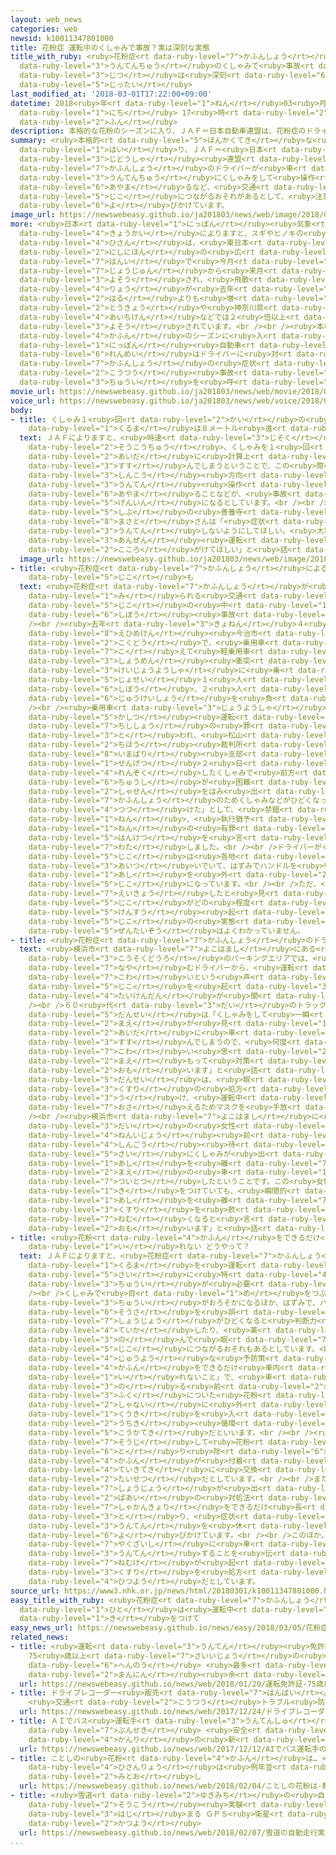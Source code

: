 ```yaml
---
layout: web_news
categories: web
newsid: k10011347801000
title: 花粉症 運転中のくしゃみで事故？実は深刻な実態
title_with_ruby: <ruby>花粉症<rt data-ruby-level="7">かふんしょう</rt></ruby> <ruby>運転中<rt
  data-ruby-level="3">うんてんちゅう</rt></ruby>のくしゃみで<ruby>事故<rt data-ruby-level="5">じこ</rt></ruby>？<ruby>実<rt
  data-ruby-level="3">じつ</rt></ruby>は<ruby>深刻<rt data-ruby-level="6">しんこく</rt></ruby>な<ruby>実態<rt
  data-ruby-level="5">じったい</rt></ruby>
last_modified_at: '2018-03-01T17:22:00+09:00'
datetime: 2018<ruby>年<rt data-ruby-level="1">ねん</rt></ruby>03<ruby>月<rt data-ruby-level="1">がつ</rt></ruby>01<ruby>日<rt
  data-ruby-level="1">にち</rt></ruby> 17<ruby>時<rt data-ruby-level="2">じ</rt></ruby>22<ruby>分<rt
  data-ruby-level="2">ふん</rt></ruby>
description: 本格的な花粉のシーズンに入り、ＪＡＦ＝日本自動車連盟は、花粉症のドライバーが車を運転中にくしゃみをして操作を誤るなど、交通事故につながるおそれがあるとして、注意を呼びかけています。
summary: <ruby>本格的<rt data-ruby-level="5">ほんかくてき</rt></ruby>な<ruby>花粉<rt data-ruby-level="4">かふん</rt></ruby>のシーズンに<ruby>入<rt
  data-ruby-level="1">はい</rt></ruby>り、ＪＡＦ＝<ruby>日本<rt data-ruby-level="1">にっぽん</rt></ruby><ruby>自動車<rt
  data-ruby-level="3">じどうしゃ</rt></ruby><ruby>連盟<rt data-ruby-level="6">れんめい</rt></ruby>は、<ruby>花粉症<rt
  data-ruby-level="7">かふんしょう</rt></ruby>のドライバーが<ruby>車<rt data-ruby-level="1">くるま</rt></ruby>を<ruby>運転中<rt
  data-ruby-level="3">うんてんちゅう</rt></ruby>にくしゃみをして<ruby>操作<rt data-ruby-level="6">そうさ</rt></ruby>を<ruby>誤<rt
  data-ruby-level="6">あやま</rt></ruby>るなど、<ruby>交通<rt data-ruby-level="2">こうつう</rt></ruby><ruby>事故<rt
  data-ruby-level="5">じこ</rt></ruby>につながるおそれがあるとして、<ruby>注意<rt data-ruby-level="3">ちゅうい</rt></ruby>を<ruby>呼<rt
  data-ruby-level="6">よ</rt></ruby>びかけています。
image_url: https://newswebeasy.github.io/ja201803/news/web/image/2018/03/01/K10011347801_1803011749_1803011755_01_02.jpg
more: <ruby>日本<rt data-ruby-level="1">にっぽん</rt></ruby><ruby>気象<rt data-ruby-level="4">きしょう</rt></ruby><ruby>協会<rt
  data-ruby-level="4">きょうかい</rt></ruby>によりますと、スギやヒノキの<ruby>花粉<rt data-ruby-level="4">かふん</rt></ruby>の<ruby>飛散<rt
  data-ruby-level="4">ひさん</rt></ruby>は、<ruby>東日本<rt data-ruby-level="2">ひがしにほん</rt></ruby>と<ruby>西日本<rt
  data-ruby-level="2">にしにほん</rt></ruby>の<ruby>広<rt data-ruby-level="2">ひろ</rt></ruby>い<ruby>範囲<rt
  data-ruby-level="7">はんい</rt></ruby>で<ruby>今月<rt data-ruby-level="2">こんげつ</rt></ruby><ruby>上旬<rt
  data-ruby-level="7">じょうじゅん</rt></ruby>から<ruby>来月<rt data-ruby-level="2">らいげつ</rt></ruby>にかけてピークになると<ruby>予想<rt
  data-ruby-level="3">よそう</rt></ruby>され、<ruby>飛散<rt data-ruby-level="4">ひさん</rt></ruby>の<ruby>量<rt
  data-ruby-level="4">りょう</rt></ruby>が<ruby>去年<rt data-ruby-level="3">きょねん</rt></ruby>の<ruby>春<rt
  data-ruby-level="2">はる</rt></ruby>よりも<ruby>増<rt data-ruby-level="5">ふ</rt></ruby>えて、<ruby>東京<rt
  data-ruby-level="2">とうきょう</rt></ruby>や<ruby>神奈川県<rt data-ruby-level="8">かながわけん</rt></ruby>、<ruby>愛知県<rt
  data-ruby-level="4">あいちけん</rt></ruby>などでは２<ruby>倍以上<rt data-ruby-level="4">ばいいじょう</rt></ruby>になると<ruby>予想<rt
  data-ruby-level="3">よそう</rt></ruby>されています。<br /><br /><ruby>本格的<rt data-ruby-level="5">ほんかくてき</rt></ruby>な<ruby>花粉<rt
  data-ruby-level="4">かふん</rt></ruby>のシーズンに<ruby>入<rt data-ruby-level="1">はい</rt></ruby>り、ＪＡＦ＝<ruby>日本<rt
  data-ruby-level="1">にっぽん</rt></ruby><ruby>自動車<rt data-ruby-level="3">じどうしゃ</rt></ruby><ruby>連盟<rt
  data-ruby-level="6">れんめい</rt></ruby>はドライバーに<ruby>対<rt data-ruby-level="3">たい</rt></ruby>し、<ruby>花粉症<rt
  data-ruby-level="7">かふんしょう</rt></ruby>の<ruby>症状<rt data-ruby-level="7">しょうじょう</rt></ruby>が<ruby>交通<rt
  data-ruby-level="2">こうつう</rt></ruby><ruby>事故<rt data-ruby-level="5">じこ</rt></ruby>につながるおそれがあるとして、<ruby>注意<rt
  data-ruby-level="3">ちゅうい</rt></ruby>を<ruby>呼<rt data-ruby-level="6">よ</rt></ruby>びかけています。
movie_url: https://newswebeasy.github.io/ja201803/news/web/movie/2018/03/01/k10011347801_201803011825_201803011834.mp4
voice_url: https://newswebeasy.github.io/ja201803/news/web/voice/2018/03/01/k10011347801_201803011825_201803011834.mp3
body:
- title: くしゃみ１<ruby>回<rt data-ruby-level="2">かい</rt></ruby>の<ruby>間<rt data-ruby-level="2">あいだ</rt></ruby>に<ruby>車<rt
    data-ruby-level="1">くるま</rt></ruby>は８メートル<ruby>進<rt data-ruby-level="3">すす</rt></ruby>む
  text: ＪＡＦによりますと、<ruby>時速<rt data-ruby-level="3">じそく</rt></ruby>６０キロで<ruby>走行中<rt
    data-ruby-level="2">そうこうちゅう</rt></ruby>、くしゃみを１<ruby>回<rt data-ruby-level="2">かい</rt></ruby>する<ruby>間<rt
    data-ruby-level="2">あいだ</rt></ruby>に<ruby>計算上<rt data-ruby-level="2">けいさんじょう</rt></ruby>はおよそ８メートル<ruby>進<rt
    data-ruby-level="3">すす</rt></ruby>んでしまうということで、この<ruby>際<rt data-ruby-level="5">さい</rt></ruby>に<ruby>進行<rt
    data-ruby-level="3">しんこう</rt></ruby><ruby>方向<rt data-ruby-level="3">ほうこう</rt></ruby>や<ruby>運転<rt
    data-ruby-level="3">うんてん</rt></ruby><ruby>操作<rt data-ruby-level="6">そうさ</rt></ruby>を<ruby>誤<rt
    data-ruby-level="6">あやま</rt></ruby>ることなどが、<ruby>事故<rt data-ruby-level="5">じこ</rt></ruby>の<ruby>原因<rt
    data-ruby-level="5">げんいん</rt></ruby>になるとしています。<br /><br />ＪＡＦ<ruby>東京<rt data-ruby-level="2">とうきょう</rt></ruby><ruby>支部<rt
    data-ruby-level="5">しぶ</rt></ruby>の<ruby>善養寺<rt data-ruby-level="6">ぜんようじ</rt></ruby><ruby>雅人<rt
    data-ruby-level="8">まさと</rt></ruby>さんは「<ruby>症状<rt data-ruby-level="7">しょうじょう</rt></ruby>がひどいときは<ruby>運転<rt
    data-ruby-level="3">うんてん</rt></ruby>しないようにしてほしい。<ruby>大事故<rt data-ruby-level="5">だいじこ</rt></ruby>につながることもあるので、<ruby>安全<rt
    data-ruby-level="3">あんぜん</rt></ruby><ruby>運転<rt data-ruby-level="3">うんてん</rt></ruby>を<ruby>心<rt
    data-ruby-level="2">こころ</rt></ruby>がけてほしい」と<ruby>話<rt data-ruby-level="2">はな</rt></ruby>しています。
  image_url: https://newswebeasy.github.io/ja201803/news/web/image/2018/03/01/K10011347801_1803011749_1803011755_01_03.jpg
- title: <ruby>花粉症<rt data-ruby-level="7">かふんしょう</rt></ruby>によるくしゃみで<ruby>死亡<rt data-ruby-level="6">しぼう</rt></ruby><ruby>事故<rt
    data-ruby-level="5">じこ</rt></ruby>も
  text: <ruby>花粉症<rt data-ruby-level="7">かふんしょう</rt></ruby>が<ruby>影響<rt data-ruby-level="7">えいきょう</rt></ruby>したと<ruby>見<rt
    data-ruby-level="1">み</rt></ruby>られる<ruby>交通<rt data-ruby-level="2">こうつう</rt></ruby><ruby>事故<rt
    data-ruby-level="5">じこ</rt></ruby>の<ruby>中<rt data-ruby-level="1">なか</rt></ruby>には、<ruby>死亡<rt
    data-ruby-level="6">しぼう</rt></ruby><ruby>事故<rt data-ruby-level="5">じこ</rt></ruby>にいたったケースもあります。<br
    /><br /><ruby>去年<rt data-ruby-level="3">きょねん</rt></ruby>４<ruby>月<rt data-ruby-level="1">がつ</rt></ruby>、<ruby>愛媛県<rt
    data-ruby-level="8">えひめけん</rt></ruby><ruby>今治市<rt data-ruby-level="8">いまばりし</rt></ruby>の<ruby>国道<rt
    data-ruby-level="2">こくどう</rt></ruby>で、<ruby>乗用車<rt data-ruby-level="3">じょうようしゃ</rt></ruby>がセンターラインを<ruby>越<rt
    data-ruby-level="7">こ</rt></ruby>えて<ruby>軽乗用車<rt data-ruby-level="3">けいじょうようしゃ</rt></ruby>と<ruby>正面<rt
    data-ruby-level="3">しょうめん</rt></ruby><ruby>衝突<rt data-ruby-level="7">しょうとつ</rt></ruby>し、<ruby>軽乗用車<rt
    data-ruby-level="3">けいじょうようしゃ</rt></ruby>に<ruby>乗<rt data-ruby-level="3">の</rt></ruby>っていた<ruby>女性<rt
    data-ruby-level="5">じょせい</rt></ruby>１<ruby>人<rt data-ruby-level="1">にん</rt></ruby>が<ruby>死亡<rt
    data-ruby-level="6">しぼう</rt></ruby>、２<ruby>人<rt data-ruby-level="1">にん</rt></ruby>が<ruby>重軽傷<rt
    data-ruby-level="6">じゅうけいしょう</rt></ruby>を<ruby>負<rt data-ruby-level="3">お</rt></ruby>いました。<br
    /><br /><ruby>乗用車<rt data-ruby-level="3">じょうようしゃ</rt></ruby>の<ruby>男性<rt data-ruby-level="5">だんせい</rt></ruby>ドライバーが<ruby>過失<rt
    data-ruby-level="5">かしつ</rt></ruby><ruby>運転<rt data-ruby-level="3">うんてん</rt></ruby><ruby>致死傷<rt
    data-ruby-level="7">ちししょう</rt></ruby>の<ruby>罪<rt data-ruby-level="5">つみ</rt></ruby>に<ruby>問<rt
    data-ruby-level="3">と</rt></ruby>われ、<ruby>松山<rt data-ruby-level="4">まつやま</rt></ruby><ruby>地方<rt
    data-ruby-level="2">ちほう</rt></ruby><ruby>裁判所<rt data-ruby-level="6">さいばんしょ</rt></ruby><ruby>今治<rt
    data-ruby-level="8">いまばり</rt></ruby><ruby>支部<rt data-ruby-level="5">しぶ</rt></ruby>は<ruby>先月<rt
    data-ruby-level="1">せんげつ</rt></ruby>２<ruby>日<rt data-ruby-level="1">にち</rt></ruby>、「<ruby>連続<rt
    data-ruby-level="4">れんぞく</rt></ruby>したくしゃみで<ruby>前方<rt data-ruby-level="2">ぜんぽう</rt></ruby><ruby>注視<rt
    data-ruby-level="6">ちゅうし</rt></ruby>が<ruby>困難<rt data-ruby-level="6">こんなん</rt></ruby>となり、<ruby>車線<rt
    data-ruby-level="2">しゃせん</rt></ruby>をはみ<ruby>出<rt data-ruby-level="1">だ</rt></ruby>した。<ruby>花粉症<rt
    data-ruby-level="7">かふんしょう</rt></ruby>のためくしゃみなどがひどくなったのに<ruby>運転<rt data-ruby-level="3">うんてん</rt></ruby>を<ruby>続<rt
    data-ruby-level="4">つづ</rt></ruby>けた」として、<ruby>禁錮<rt data-ruby-level="7">きんこ</rt></ruby>３<ruby>年<rt
    data-ruby-level="1">ねん</rt></ruby>、<ruby>執行猶予<rt data-ruby-level="7">しっこうゆうよ</rt></ruby>４<ruby>年<rt
    data-ruby-level="1">ねん</rt></ruby>の<ruby>有罪<rt data-ruby-level="5">ゆうざい</rt></ruby><ruby>判決<rt
    data-ruby-level="5">はんけつ</rt></ruby>を<ruby>言<rt data-ruby-level="7">い</rt></ruby>い<ruby>渡<rt
    data-ruby-level="7">わた</rt></ruby>しました。<br /><br />ドライバーがくしゃみをした<ruby>際<rt data-ruby-level="5">さい</rt></ruby>の<ruby>事故<rt
    data-ruby-level="5">じこ</rt></ruby>は<ruby>各地<rt data-ruby-level="4">かくち</rt></ruby>で<ruby>相次<rt
    data-ruby-level="3">あいつ</rt></ruby>いでいて、はずみでハンドルを<ruby>切<rt data-ruby-level="2">き</rt></ruby>ってしまったりブレーキペダルから<ruby>足<rt
    data-ruby-level="1">あし</rt></ruby>を<ruby>外<rt data-ruby-level="2">はず</rt></ruby>してしまったりして、<ruby>事故<rt
    data-ruby-level="5">じこ</rt></ruby>になっています。<br /><br />ただ、<ruby>花粉症<rt data-ruby-level="7">かふんしょう</rt></ruby>が<ruby>影響<rt
    data-ruby-level="7">えいきょう</rt></ruby>したと<ruby>見<rt data-ruby-level="1">み</rt></ruby>られる<ruby>事故<rt
    data-ruby-level="5">じこ</rt></ruby>がどの<ruby>程度<rt data-ruby-level="5">ていど</rt></ruby>の<ruby>件数<rt
    data-ruby-level="5">けんすう</rt></ruby><ruby>起<rt data-ruby-level="3">お</rt></ruby>きているのかなど、<ruby>事故<rt
    data-ruby-level="5">じこ</rt></ruby>の<ruby>実態<rt data-ruby-level="5">じったい</rt></ruby>や<ruby>全体像<rt
    data-ruby-level="5">ぜんたいぞう</rt></ruby>はよくわかっていません。
- title: <ruby>花粉症<rt data-ruby-level="7">かふんしょう</rt></ruby>のドライバーに<ruby>聞<rt data-ruby-level="2">き</rt></ruby>いてみると…
  text: <ruby>横浜市<rt data-ruby-level="7">よこはまし</rt></ruby>にある<ruby>首都<rt data-ruby-level="3">しゅと</rt></ruby><ruby>高速道路<rt
    data-ruby-level="3">こうそくどうろ</rt></ruby>のパーキングエリアでは、<ruby>花粉症<rt data-ruby-level="7">かふんしょう</rt></ruby>に<ruby>悩<rt
    data-ruby-level="7">なや</rt></ruby>むドライバーから、<ruby>運転<rt data-ruby-level="3">うんてん</rt></ruby>が<ruby>怖<rt
    data-ruby-level="7">こわ</rt></ruby>いという<ruby>声<rt data-ruby-level="2">こえ</rt></ruby>や、<ruby>事故<rt
    data-ruby-level="5">じこ</rt></ruby>を<ruby>起<rt data-ruby-level="3">お</rt></ruby>こしてしまったという<ruby>体験談<rt
    data-ruby-level="4">たいけんだん</rt></ruby>が<ruby>聞<rt data-ruby-level="2">き</rt></ruby>かれました。<br
    /><br />６０<ruby>代<rt data-ruby-level="3">だい</rt></ruby>のトラック<ruby>運転手<rt data-ruby-level="3">うんてんしゅ</rt></ruby>の<ruby>男性<rt
    data-ruby-level="5">だんせい</rt></ruby>は「くしゃみをして<ruby>一瞬<rt data-ruby-level="7">いっしゅん</rt></ruby><ruby>前<rt
    data-ruby-level="2">まえ</rt></ruby>が<ruby>見<rt data-ruby-level="1">み</rt></ruby>えなくなる<ruby>間<rt
    data-ruby-level="2">あいだ</rt></ruby>に<ruby>車<rt data-ruby-level="1">くるま</rt></ruby>が<ruby>進<rt
    data-ruby-level="3">すす</rt></ruby>んでしまうので、<ruby>何度<rt data-ruby-level="3">なんど</rt></ruby>か<ruby>怖<rt
    data-ruby-level="7">こわ</rt></ruby>い<ruby>思<rt data-ruby-level="2">おも</rt></ruby>いをしました。<ruby>前<rt
    data-ruby-level="2">まえ</rt></ruby>もって<ruby>対策<rt data-ruby-level="6">たいさく</rt></ruby>をしなければと<ruby>思<rt
    data-ruby-level="2">おも</rt></ruby>います」と<ruby>話<rt data-ruby-level="2">はな</rt></ruby>していました。この<ruby>男性<rt
    data-ruby-level="5">だんせい</rt></ruby>は、<ruby>眠<rt data-ruby-level="7">ねむ</rt></ruby>くなりにくい<ruby>薬<rt
    data-ruby-level="3">くすり</rt></ruby>の<ruby>処方<rt data-ruby-level="6">しょほう</rt></ruby>を<ruby>受<rt
    data-ruby-level="3">う</rt></ruby>け、<ruby>運転中<rt data-ruby-level="3">うんてんちゅう</rt></ruby>のくしゃみを<ruby>抑<rt
    data-ruby-level="7">おさ</rt></ruby>えるためマスクを<ruby>手放<rt data-ruby-level="3">てばな</rt></ruby>せないということです。<br
    /><br /><ruby>横浜市<rt data-ruby-level="7">よこはまし</rt></ruby>に<ruby>住<rt data-ruby-level="3">す</rt></ruby>む３０<ruby>代<rt
    data-ruby-level="3">だい</rt></ruby>の<ruby>女性<rt data-ruby-level="5">じょせい</rt></ruby>は、１０<ruby>年以上<rt
    data-ruby-level="4">ねんいじょう</rt></ruby><ruby>前<rt data-ruby-level="2">まえ</rt></ruby>、<ruby>信号<rt
    data-ruby-level="4">しんごう</rt></ruby><ruby>待<rt data-ruby-level="3">ま</rt></ruby>ちをしている<ruby>際<rt
    data-ruby-level="5">さい</rt></ruby>にくしゃみが<ruby>出<rt data-ruby-level="1">で</rt></ruby>て、ブレーキペダルから<ruby>足<rt
    data-ruby-level="1">あし</rt></ruby>を<ruby>離<rt data-ruby-level="7">はな</rt></ruby>してしまい、<ruby>前<rt
    data-ruby-level="2">まえ</rt></ruby>の<ruby>車<rt data-ruby-level="1">くるま</rt></ruby>に<ruby>追突<rt
    data-ruby-level="7">ついとつ</rt></ruby>したということです。この<ruby>女性<rt data-ruby-level="5">じょせい</rt></ruby>は「<ruby>気<rt
    data-ruby-level="1">き</rt></ruby>をつけていても、<ruby>瞬間的<rt data-ruby-level="7">しゅんかんてき</rt></ruby>に<ruby>足<rt
    data-ruby-level="1">あし</rt></ruby>を<ruby>離<rt data-ruby-level="7">はな</rt></ruby>してしまいました。<ruby>薬<rt
    data-ruby-level="3">くすり</rt></ruby>を<ruby>飲<rt data-ruby-level="3">の</rt></ruby>むと<ruby>眠<rt
    data-ruby-level="7">ねむ</rt></ruby>くなると<ruby>言<rt data-ruby-level="2">い</rt></ruby>われているので、どうしたらいいのかと<ruby>思<rt
    data-ruby-level="2">おも</rt></ruby>います」と<ruby>話<rt data-ruby-level="2">はな</rt></ruby>していました。
- title: <ruby>花粉<rt data-ruby-level="4">かふん</rt></ruby>をできるだけ<ruby>車内<rt data-ruby-level="2">しゃない</rt></ruby>に<ruby>入<rt
    data-ruby-level="1">い</rt></ruby>れない どうやって？
  text: ＪＡＦによりますと、<ruby>花粉症<rt data-ruby-level="7">かふんしょう</rt></ruby>の<ruby>人<rt data-ruby-level="1">ひと</rt></ruby>が<ruby>車<rt
    data-ruby-level="1">くるま</rt></ruby>を<ruby>運転<rt data-ruby-level="3">うんてん</rt></ruby>する<ruby>際<rt
    data-ruby-level="5">さい</rt></ruby>に<ruby>特<rt data-ruby-level="4">とく</rt></ruby>に<ruby>注意<rt
    data-ruby-level="3">ちゅうい</rt></ruby>が<ruby>必要<rt data-ruby-level="4">ひつよう</rt></ruby>なのが「くしゃみ」です。<br
    /><br />くしゃみで<ruby>目<rt data-ruby-level="1">め</rt></ruby>をつぶると<ruby>前方<rt data-ruby-level="2">ぜんぽう</rt></ruby>への<ruby>注意<rt
    data-ruby-level="3">ちゅうい</rt></ruby>がおろそかになるほか、はずみで、ハンドルなどの<ruby>運転<rt data-ruby-level="3">うんてん</rt></ruby><ruby>操作<rt
    data-ruby-level="6">そうさ</rt></ruby>を<ruby>誤<rt data-ruby-level="6">あやま</rt></ruby>ることもあるといいます。さらに、<ruby>症状<rt
    data-ruby-level="7">しょうじょう</rt></ruby>がひどくなると<ruby>判断力<rt data-ruby-level="5">はんだんりょく</rt></ruby>が<ruby>低下<rt
    data-ruby-level="4">ていか</rt></ruby>したり、<ruby>薬<rt data-ruby-level="3">くすり</rt></ruby>を<ruby>飲<rt
    data-ruby-level="3">の</rt></ruby>んで<ruby>眠<rt data-ruby-level="7">ねむ</rt></ruby>くなったりして、<ruby>事故<rt
    data-ruby-level="5">じこ</rt></ruby>につながるおそれもあるとしています。<br /><br /><ruby>最<rt data-ruby-level="4">もっと</rt></ruby>も<ruby>重要<rt
    data-ruby-level="4">じゅうよう</rt></ruby>な<ruby>予防策<rt data-ruby-level="6">よぼうさく</rt></ruby>は、「<ruby>花粉<rt
    data-ruby-level="4">かふん</rt></ruby>をできるだけ<ruby>車内<rt data-ruby-level="2">しゃない</rt></ruby>に<ruby>入<rt
    data-ruby-level="1">い</rt></ruby>れないこと」で、<ruby>車<rt data-ruby-level="1">くるま</rt></ruby>に<ruby>乗<rt
    data-ruby-level="3">の</rt></ruby>る<ruby>前<rt data-ruby-level="2">まえ</rt></ruby>に<ruby>服<rt
    data-ruby-level="3">ふく</rt></ruby>についた<ruby>花粉<rt data-ruby-level="4">かふん</rt></ruby>をはらうことや、<ruby>車内<rt
    data-ruby-level="2">しゃない</rt></ruby>に<ruby>外<rt data-ruby-level="2">そと</rt></ruby>の<ruby>空気<rt
    data-ruby-level="1">くうき</rt></ruby>を<ruby>入<rt data-ruby-level="1">い</rt></ruby>れない「<ruby>内気<rt
    data-ruby-level="2">うちき</rt></ruby><ruby>循環<rt data-ruby-level="7">じゅんかん</rt></ruby>」にすることが<ruby>効果的<rt
    data-ruby-level="5">こうかてき</rt></ruby>だといいます。<br /><br /><ruby>車内<rt data-ruby-level="2">しゃない</rt></ruby>をこまめに<ruby>掃除<rt
    data-ruby-level="7">そうじ</rt></ruby>して<ruby>花粉<rt data-ruby-level="4">かふん</rt></ruby>を<ruby>取<rt
    data-ruby-level="6">と</rt></ruby>り<ruby>除<rt data-ruby-level="6">のぞ</rt></ruby>くことや、<ruby>花粉<rt
    data-ruby-level="4">かふん</rt></ruby>が<ruby>付着<rt data-ruby-level="4">ふちゃく</rt></ruby>しやすいエアコンのフィルターを<ruby>定期的<rt
    data-ruby-level="4">ていきてき</rt></ruby>に<ruby>交換<rt data-ruby-level="7">こうかん</rt></ruby>することも<ruby>大切<rt
    data-ruby-level="2">たいせつ</rt></ruby>だとしています。<br /><br />また、<ruby>運転中<rt data-ruby-level="3">うんてんちゅう</rt></ruby>に<ruby>症状<rt
    data-ruby-level="7">しょうじょう</rt></ruby>が<ruby>出<rt data-ruby-level="1">で</rt></ruby>た<ruby>場合<rt
    data-ruby-level="2">ばあい</rt></ruby>の<ruby>対処法<rt data-ruby-level="6">たいしょほう</rt></ruby>として、<ruby>車間距離<rt
    data-ruby-level="7">しゃかんきょり</rt></ruby>をできるだけ<ruby>長<rt data-ruby-level="2">なが</rt></ruby>く<ruby>取<rt
    data-ruby-level="3">と</rt></ruby>り、<ruby>症状<rt data-ruby-level="7">しょうじょう</rt></ruby>がひどいときは、いったん<ruby>運転<rt
    data-ruby-level="3">うんてん</rt></ruby>を<ruby>休<rt data-ruby-level="1">やす</rt></ruby>むよう<ruby>呼<rt
    data-ruby-level="6">よ</rt></ruby>びかけています。<br /><br />このほか、<ruby>医師<rt data-ruby-level="5">いし</rt></ruby>や<ruby>薬剤師<rt
    data-ruby-level="7">やくざいし</rt></ruby>に<ruby>車<rt data-ruby-level="1">くるま</rt></ruby>を<ruby>運転<rt
    data-ruby-level="3">うんてん</rt></ruby>することを<ruby>伝<rt data-ruby-level="4">つた</rt></ruby>えて、<ruby>眠気<rt
    data-ruby-level="7">ねむけ</rt></ruby>が<ruby>起<rt data-ruby-level="3">お</rt></ruby>きにくい<ruby>薬<rt
    data-ruby-level="3">くすり</rt></ruby>を<ruby>処方<rt data-ruby-level="6">しょほう</rt></ruby>してもらうことも<ruby>必要<rt
    data-ruby-level="4">ひつよう</rt></ruby>だとしています。
source_url: https://www3.nhk.or.jp/news/html/20180301/k10011347801000.html
easy_title_with_ruby: <ruby>花粉症<rt data-ruby-level="7">かふんしょう</rt></ruby>の<ruby>人<rt
  data-ruby-level="1">ひと</rt></ruby>は<ruby>運転中<rt data-ruby-level="3">うんてんちゅう</rt></ruby>のくしゃみに<ruby>気<rt
  data-ruby-level="1">き</rt></ruby>をつけて
easy_news_url: https://newswebeasy.github.io/news/easy/2018/03/05/花粉症の人は運転中のくしゃみに気をつけて
related_news:
- title: <ruby>運転<rt data-ruby-level="3">うんてん</rt></ruby><ruby>免許証<rt data-ruby-level="7">めんきょしょう</rt></ruby>
    75<ruby>歳以上<rt data-ruby-level="7">さいいじょう</rt></ruby>の<ruby>自主<rt data-ruby-level="3">じしゅ</rt></ruby><ruby>返納<rt
    data-ruby-level="6">へんのう</rt></ruby> <ruby>最多<rt data-ruby-level="4">さいた</rt></ruby>の25<ruby>万人<rt
    data-ruby-level="2">まんにん</rt></ruby><ruby>余<rt data-ruby-level="5">よ</rt></ruby>
  url: https://newswebeasy.github.io/news/web/2018/01/20/運転免許証-75歳以上の自主返納-最多の25万人余
- title: ドライブレコーダー<ruby>販売<rt data-ruby-level="7">はんばい</rt></ruby>が<ruby>倍増<rt data-ruby-level="5">ばいぞう</rt></ruby>
    <ruby>交通<rt data-ruby-level="2">こうつう</rt></ruby>トラブル<ruby>防止<rt data-ruby-level="5">ぼうし</rt></ruby>で
  url: https://newswebeasy.github.io/news/web/2017/12/24/ドライブレコーダー販売が倍増-交通トラブル防止で
- title: ＡＩでバス<ruby>運転手<rt data-ruby-level="3">うんてんしゅ</rt></ruby>の<ruby>表情<rt data-ruby-level="5">ひょうじょう</rt></ruby>など<ruby>分析<rt
    data-ruby-level="7">ぶんせき</rt></ruby> <ruby>安全<rt data-ruby-level="3">あんぜん</rt></ruby><ruby>管理<rt
    data-ruby-level="4">かんり</rt></ruby>の<ruby>新<rt data-ruby-level="2">しん</rt></ruby>システム
  url: https://newswebeasy.github.io/news/web/2017/12/12/AIでバス運転手の表情など分析-安全管理の新システム
- title: ことしの<ruby>花粉<rt data-ruby-level="4">かふん</rt></ruby>は… <ruby>都内<rt data-ruby-level="3">とない</rt></ruby>の<ruby>飛散量<rt
    data-ruby-level="4">ひさんりょう</rt></ruby>は<ruby>例年並<rt data-ruby-level="6">れいねんな</rt></ruby>みの<ruby>見通<rt
    data-ruby-level="2">みとお</rt></ruby>し
  url: https://newswebeasy.github.io/news/web/2018/02/04/ことしの花粉は-都内の飛散量は例年並みの見通し
- title: <ruby>雪道<rt data-ruby-level="2">ゆきみち</rt></ruby>の<ruby>自動<rt data-ruby-level="3">じどう</rt></ruby><ruby>走行<rt
    data-ruby-level="2">そうこう</rt></ruby><ruby>実験<rt data-ruby-level="4">じっけん</rt></ruby><ruby>始<rt
    data-ruby-level="3">はじ</rt></ruby>まる ＧＰＳ<ruby>衛星<rt data-ruby-level="5">えいせい</rt></ruby>「みちびき」<ruby>活用<rt
    data-ruby-level="2">かつよう</rt></ruby>
  url: https://newswebeasy.github.io/news/web/2018/02/07/雪道の自動走行実験始まる-GPS衛星みちびき活用
...
```

